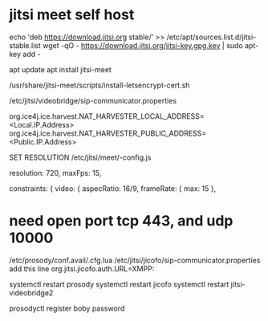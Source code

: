 # jitsi meet self host

echo 'deb https://download.jitsi.org stable/' >> /etc/apt/sources.list.d/jitsi-stable.list
wget -qO - https://download.jitsi.org/jitsi-key.gpg.key | sudo apt-key add -

apt update
apt install jitsi-meet

/usr/share/jitsi-meet/scripts/install-letsencrypt-cert.sh


/etc/jitsi/videobridge/sip-communicator.properties

org.ice4j.ice.harvest.NAT_HARVESTER_LOCAL_ADDRESS=<Local.IP.Address>
org.ice4j.ice.harvest.NAT_HARVESTER_PUBLIC_ADDRESS=<Public.IP.Address>


SET RESOLUTION
/etc/jitsi/meet/<domain fqdn>-config.js


resolution: 720,
maxFps: 15,

constraints: {
	video: {
		aspecRatio: 16/9,
		frameRate: {
			max: 15
		},


# need open port tcp 443, and udp 10000


/etc/prosody/conf.avail/<domain fqdn>.cfg.lua
/etc/jitsi/jicofo/sip-communicator.properties
add this line
org.jitsi.jicofo.auth.URL=XMPP:<domain fqdn>

systemctl restart prosody
systemctl restart jicofo 
systemctl restart jitsi-videobridge2

prosodyctl register boby <domain fqdn> password

